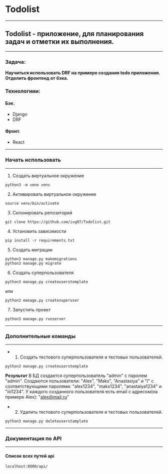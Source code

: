 # Todolist
____

## Todolist - приложение, для планирования задач и отметки их выполнения.
____


### Задача: 
**Научиться использовать DRF на примере создания todo приложения. Отделить фронтенд от бэка.**

### Технологиии:
#### **Бэк.** 
- Django
- DRF

#### **Фронт.** 
- React
____

### Начать использовать
____

1. Создать виртуальное окружение 
```
python3 -m vene venv
```
2. Активировать виртуальное окружение
```
source venv/bin/activate
```
3. Склонировать репозиторий
``` 
git clone https://github.com/ivg97/Todolist.git
```
4. Установить зависимости
```
pip install -r requirements.txt
```
5. Создать миграции
```
python3 manage.py makemigrations
python3 manage.py migrate
```
6. Создать суперпользователя
```
python3 manage.py createuserstemplate
```
или 
```
python3 manage.py createsuperuser
```
7. Запустить проект
```
python3 manage.py runserver
```
____

### Дополнительные команды 
____

- 1. Создать тестового суперпользователя и тестовых пользователей.

``` 
python3 manage.py createuserstemplate
```
**Результат**
В БД создается суперпользователь "admin" с паролем "admin".
Создаются пользователи: "Alex", "Maks", "Anastasiya" и "I" с соответствующими паролями: "alex1234", "maks1234", "anastaiya1234" и "iiii1234".
У каждого созданного пользователя есть email с адресом(на примере Alex): "alex@mail.ru"

- 2. Удалить тестового суперпользователя и тестовых пользователей.

```
python3 manage.py deleteuserstamplate
```
____

### Документация по API
____

#### Список всех путей api
``` localhost:8000/api/ ```

